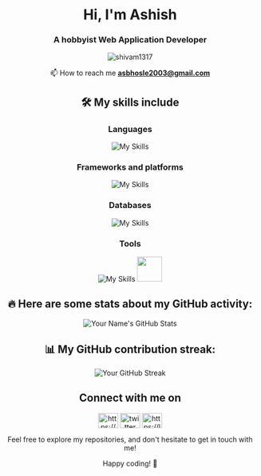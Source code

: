 <h1 align="center">Hi, I'm Ashish</h1>
<h3 align="center">A hobbyist Web Application Developer </h3>
<div align="center">
  <p> <img src="https://komarev.com/ghpvc/?username=AshishBhosle17&label=Profile%20views&color=023e8a&style=flat" alt="shivam1317" /> </p>
  </div>
<div align="center">

 📫 How to reach me **asbhosle2003@gmail.com**

## 🛠 My skills include

### Languages

![My Skills](https://skills.thijs.gg/icons?i=html,css,js,ts,python,cpp&theme=dark) 

### Frameworks and platforms

![My Skills](https://skills.thijs.gg/icons?i=react,nextjs,nodejs,express,tailwind,bootstrap,materialui&theme=dark)

### Databases

![My Skills](https://skills.thijs.gg/icons?i=mongodb,firebase,mysql&theme=dark)

### Tools

![My Skills](https://skills.thijs.gg/icons?i=git,github,md,vscode,redux,prisma,netlify,vercel&theme=dark)
<img height="50" width="50" src="https://forum.obsidian.md/uploads/default/original/2X/b/b0c1ac65c3b9c3c94389bbfa5466dae781e06d85.png"/> 

## 🔥 Here are some stats about my GitHub activity:

![Your Name's GitHub Stats](https://github-readme-stats.vercel.app/api?username=AshishBhosle17&show_icons=true&count_private=true&theme=dark)

## 📊 My GitHub contribution streak:

![Your GitHub Streak](https://github-readme-streak-stats.herokuapp.com/?user=AshishBhosle17&theme=dark)

## Connect with me on 
<p align="center">
<a href="https://www.linkedin.com/in/ashish-bhosle-008716252/" target="blank"><img align="center" src="https://raw.githubusercontent.com/rahuldkjain/github-profile-readme-generator/master/src/images/icons/Social/linked-in-alt.svg" alt="https://www.linkedin.com/in/ashish-bhosle-008716252/" height="30" width="40" /></a>
<a href="https://twitter.com/AshishBhosle17" target="_blank"><img align="center" src="https://raw.githubusercontent.com/rahuldkjain/github-profile-readme-generator/master/src/images/icons/Social/twitter.svg" alt="twitter" height="30" width="40" /></a>
<a href="https://leetcode.com/ashh___ishhh/" target="blank"><img align="center" src="https://raw.githubusercontent.com/rahuldkjain/github-profile-readme-generator/master/src/images/icons/Social/leet-code.svg" alt="https://leetcode.com/ashh___ishhh/" height="30" width="40" /></a>


Feel free to explore my repositories, and don't hesitate to get in touch with me!


Happy coding! 🚀
